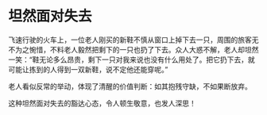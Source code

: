 # 坦然面对失去

飞速行驶的火车上，一位老人刚买的新鞋不慎从窗口上掉下去一只，周围的旅客无不为之惋惜，不料老人毅然把剩下的一只也扔了下去。众人大惑不解，老人却坦然一笑：“鞋无论多么昂贵，剩下一只对我来说也没有什么用处了。把它扔下去，就可能让拣到的人得到一双新鞋，说不定他还能穿呢。” 

老人看似反常的举动，体现了清醒的价值判断：如其抱残守缺，不如果断放弃。 

这种坦然面对失去的豁达心态，令人顿生敬意，也发人深思！
 